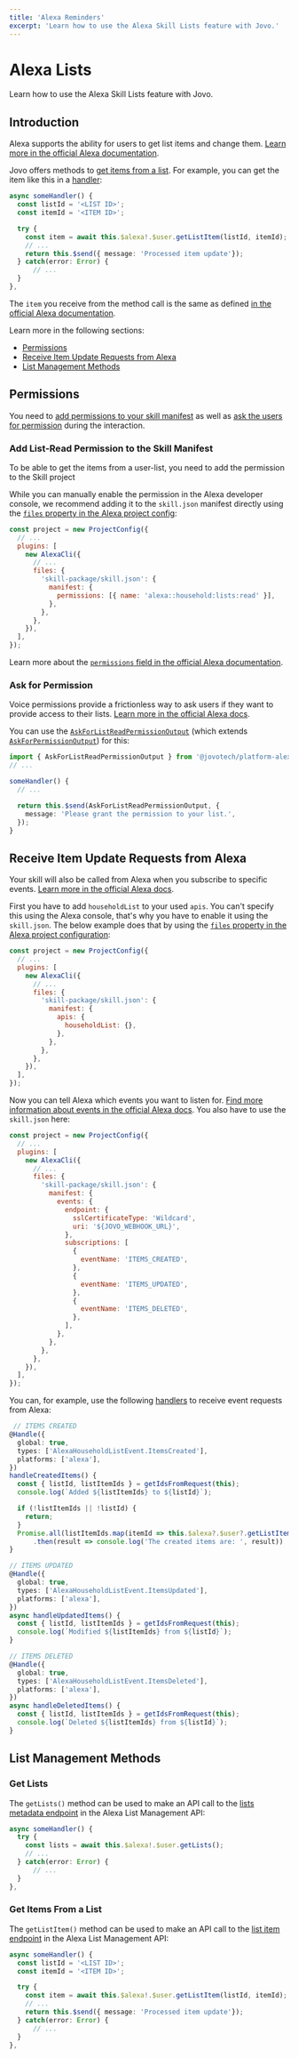 ```yaml
---
title: 'Alexa Reminders'
excerpt: 'Learn how to use the Alexa Skill Lists feature with Jovo.'
---
```


# Alexa Lists

Learn how to use the Alexa Skill Lists feature with Jovo.

## Introduction

Alexa supports the ability for users to get list items and change them. [Learn more in the official Alexa documentation](https://developer.amazon.com/en-US/docs/alexa/custom-skills/access-the-alexa-shopping-and-to-do-lists.html).

Jovo offers methods to [get items from a list](#get-items-from-a-list). For example, you can get the item like this in a [handler](https://www.jovo.tech/docs/handlers):

```typescript
async someHandler() {
  const listId = '<LIST ID>';
  const itemId = '<ITEM ID>';

  try {
    const item = await this.$alexa!.$user.getListItem(listId, itemId);
    // ...
    return this.$send({ message: 'Processed item update'});
  } catch(error: Error) {
      // ...
  }
},
```

The `item` you receive from the method call is the same as defined [in the official Alexa documentation](https://developer.amazon.com/en-US/docs/alexa/list-skills/list-management-api-reference.html).

Learn more in the following sections:
- [Permissions](#permissions)
- [Receive Item Update Requests from Alexa](#receive-item-update-requests-from-alexa)
- [List Management Methods](#list-management-methods)


## Permissions

You need to [add permissions to your skill manifest](#add-list-read-permission-to-the-skill-manifest) as well as [ask the users for permission](#ask-users-for-permission) during the interaction.

### Add List-Read Permission to the Skill Manifest

To be able to get the items from a user-list, you need to add the permission to the Skill project

While you can manually enable the permission in the Alexa developer console, we recommend adding it to the `skill.json` manifest directly using the [`files` property in the Alexa project config](./project-config.md#files):

```js
const project = new ProjectConfig({
  // ...
  plugins: [
    new AlexaCli({
      // ...
      files: {
        'skill-package/skill.json': {
          manifest: {
            permissions: [{ name: 'alexa::household:lists:read' }],
          },
        },
      },
    }),
  ],
});
```

Learn more about the [`permissions` field in the official Alexa documentation](https://developer.amazon.com/docs/alexa/smapi/skill-manifest.html#permissions).

### Ask for Permission

Voice permissions provide a frictionless way to ask users if they want to provide access to their lists. [Learn more in the official Alexa docs](https://developer.amazon.com/en-US/docs/alexa/smapi/steps-to-create-a-list-skill.html#use-list-and-skill-events-in-your-list-skill-to-make-your-skill-responsive).

You can use the [`AskForListReadPermissionOutput`](https://github.com/jovotech/jovo-framework/blob/v4/latest/platforms/platform-alexa/src/output/templates/AskForListReadPermissionOutput.ts) (which extends [`AskForPermissionOutput`](https://github.com/jovotech/jovo-framework/blob/v4/latest/platforms/platform-alexa/src/output/templates/AskForPermissionOutput.ts)) for this:

```typescript
import { AskForListReadPermissionOutput } from '@jovotech/platform-alexa';
// ...

someHandler() {
  // ...

  return this.$send(AskForListReadPermissionOutput, {
    message: 'Please grant the permission to your list.',
  });
}
```

## Receive Item Update Requests from Alexa

Your skill will also be called from Alexa when you subscribe to specific events. [Learn more in the official Alexa docs](https://developer.amazon.com/en-US/docs/alexa/smapi/steps-to-create-a-list-skill.html#create-a-list-skill).

First you have to add `householdList` to your used `apis`. You can't specify this using the Alexa console, that's why you have to enable it using the `skill.json`. The below example does that by using the [`files` property in the Alexa project configuration](./project-config.md#files):

```js
const project = new ProjectConfig({
  // ...
  plugins: [
    new AlexaCli({
      // ...
      files: {
        'skill-package/skill.json': {
          manifest: {
            apis: {
              householdList: {},
            },
          },
        },
      },
    }),
  ],
});
```

Now you can tell Alexa which events you want to listen for. [Find more information about events in the official Alexa docs](https://developer.amazon.com/ja-JP/docs/alexa/smapi/skill-manifest-examples.html).
You also have to use the `skill.json` here:

```js
const project = new ProjectConfig({
  // ...
  plugins: [
    new AlexaCli({
      // ...
      files: {
        'skill-package/skill.json': {
          manifest: {
            events: {
              endpoint: {
                sslCertificateType: 'Wildcard',
                uri: '${JOVO_WEBHOOK_URL}',
              },
              subscriptions: [
                {
                  eventName: 'ITEMS_CREATED',
                },
                {
                  eventName: 'ITEMS_UPDATED',
                },
                {
                  eventName: 'ITEMS_DELETED',
                },
              ],
            },
          },
        },
      },
    }),
  ],
});
```

You can, for example, use the following [handlers](https://www.jovo.tech/docs/handlers) to receive event requests from Alexa:

```typescript
 // ITEMS CREATED
@Handle({
  global: true,
  types: ['AlexaHouseholdListEvent.ItemsCreated'],
  platforms: ['alexa'],
})
handleCreatedItems() {
  const { listId, listItemIds } = getIdsFromRequest(this);
  console.log(`Added ${listItemIds} to ${listId}`);

  if (!listItemIds || !listId) {
    return;
  }
  Promise.all(listItemIds.map(itemId => this.$alexa?.$user?.getListItem(listId, itemId)))
      .then(result => console.log('The created items are: ', result))
}

// ITEMS UPDATED
@Handle({
  global: true,
  types: ['AlexaHouseholdListEvent.ItemsUpdated'],
  platforms: ['alexa'],
})
async handleUpdatedItems() {
  const { listId, listItemIds } = getIdsFromRequest(this);
  console.log(`Modified ${listItemIds} from ${listId}`);
}

// ITEMS DELETED
@Handle({
  global: true,
  types: ['AlexaHouseholdListEvent.ItemsDeleted'],
  platforms: ['alexa'],
})
async handleDeletedItems() {
  const { listId, listItemIds } = getIdsFromRequest(this);
  console.log(`Deleted ${listItemIds} from ${listId}`);
}
```

## List Management Methods

### Get Lists

The `getLists()` method can be used to make an API call to the [lists metadata endpoint](hhttps://developer.amazon.com/docs/alexa/list-skills/list-management-api-reference.html#get-list-metadata) in the Alexa List Management API:

```typescript
async someHandler() {
  try {
    const lists = await this.$alexa!.$user.getLists();
    // ...
  } catch(error: Error) {
      // ...
  }
},
```

### Get Items From a List

The `getListItem()` method can be used to make an API call to the [list item endpoint](https://developer.amazon.com/docs/alexa/list-skills/list-management-api-reference.html#get-list-item) in the Alexa List Management API:

```typescript
async someHandler() {
  const listId = '<LIST ID>';
  const itemId = '<ITEM ID>';

  try {
    const item = await this.$alexa!.$user.getListItem(listId, itemId);
    // ...
    return this.$send({ message: 'Processed item update'});
  } catch(error: Error) {
      // ...
  }
},
```